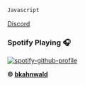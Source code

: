 ```js
Javascript
```

<!DOCTYPE html>
<html>
<body>

[Discord](https://discord.gg/pWEcf4ewmE)

</body>
</html>


### Spotify Playing 🎧
[![spotify-github-profile](https://spotify-github-profile.vercel.app/api/view?uid=4yzy8fn4farrgobe0p110l2z3&cover_image=false)](https://open.spotify.com/user/4yzy8fn4farrgobe0p110l2z3?si=herG03XASku5Wgxqnl7K5g&utm_source=copy-link)

**© [bkahnwald](https://github.com/bkahnwald)**
